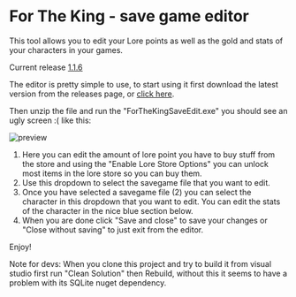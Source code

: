 # For The King - save game editor
This tool allows you to edit your Lore points as well as the gold and stats of your characters in your games.

Current release [1.1.6](https://github.com/warsnek/for-the-king-save-editor/releases/tag/1.1.6)

The editor is pretty simple to use, to start using it first download the latest version from the releases page, or [click here](https://github.com/warsnek/for-the-king-save-editor/releases/download/1.1.6/ForTheKingSaveGameEditor.1.1.6.zip).

Then unzip the file and run the "ForTheKingSaveEdit.exe" you should see an ugly screen :( like this:

![preview](https://github.com/warsnek/for-the-king-save-editor/blob/master/preview.png)
1. Here you can edit the amount of lore point you have to buy stuff from the store and using the "Enable Lore Store Options" you can unlock most items in the lore store so you can buy them.
2. Use this dropdown to select the savegame file that you want to edit.
3. Once you have selected a savegame file (2) you can select the character in this dropdown that you want to edit. You can edit the stats of the character in the nice blue section below.
4. When you are done click "Save and close" to save your changes or "Close without saving" to just exit from the editor.

Enjoy!


Note for devs: When you clone this project and try to build it from visual studio first run "Clean Solution" then Rebuild, without this it seems to have a problem with its SQLite nuget dependency.
